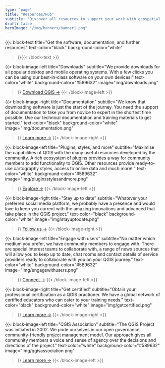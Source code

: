 ```yaml
---
type: "page"
title: "Resources/Hub"
subtitle: "Discover all resources to support your work with geospatial information"
draft: false
heroImage: "/img/banners/banner1.png"
---
```


{{< block-text
    title="Get the software, documentation, and further resources"
    text-color="black"
    background-color="white"
>}}{{< /block-text >}}

{{< block-image-left
    title="Downloads"
    subtitle="We provide downloads for all popular desktop and mobile operating systems. With a few clicks you can be using our best-in-class software on your own devices!"
    text-color="white"
    background-color="#589632"
    image="img/downloads.png"
>}}
[Download QGIS →]()
{{< /block-image-left >}}

{{< block-image-right
    title="Documentation"
    subtitle="We know that downloading software is just the start of the journey. You need the support of documentation to take you from novice to expert in the shortest time possible. Use our technical documentation and training materials to get started."
    text-color="black"
    background-color="white"
    image="img/documentation.png"
>}}
[Learn more →]()
{{< /block-image-right >}}

{{< block-image-left
    title="Plugins, styles, and more"
    subtitle="Maximise the capabilities of QGIS with the many useful resources developed by the community. A rich ecosystem of plugins provides a way for community members to add functionality to QGIS.  Other resources provide ready-to-use cartography styles, access to online data and much more! "
    text-color="white"
    background-color="#589632"
    image="img/pluginsstylesandmore.png"
>}}
[Explore →]()
{{< /block-image-left >}}

{{< block-image-right
    title="Stay up to date"
    subtitle="Whatever your preferred social media platform, we probably have a presence and would love to keep you current with the amazing innovations and advanced that take place in the QGIS project."
    text-color="black"
    background-color="white"
    image="img/stayuptodate.png"
>}}
[Follow us →]()
{{< /block-image-right >}}

{{< block-image-left
    title="Engage with users"
    subtitle="No matter which medium you prefer, we have community members to engage with. There are special interest teams to collaborate with, a range of news sources that will allow you to keep up to date, chat rooms and contact details of service providers ready to collaborate with you on your QGIS journey."
    text-color="white"
    background-color="#589632"
    image="img/engagewithusers.png"
>}}
[Connect →]()
{{< /block-image-left >}}

{{< block-image-right
    title="Get certified"
    subtitle="Obtain your professional certification as a QGIS practioner. We have a global network of certified educators who can cater to your training needs."
    text-color="black"
    background-color="white"
    image="img/getcertified.png"
>}}
[Learn more →]()
{{< /block-image-right >}}

{{< block-image-left
    title="QGIS Association"
    subtitle="The QGIS Project was initiated in 2002. We pride ourselves in our open governance, community-friendly project management model. Our approach gives all community members a voice and sense of agency over the decisions and directions of the project."
    text-color="white"
    background-color="#589632"
    image="img/qgisassociation.png"
>}}
[Learn more →]()
{{< /block-image-left >}}
